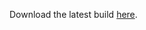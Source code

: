 Download the latest build [here](https://github.com/EvilKanoa/BungeeAnnouncer/blob/master/dist/BungeeAnnouncer.jar?raw=true).